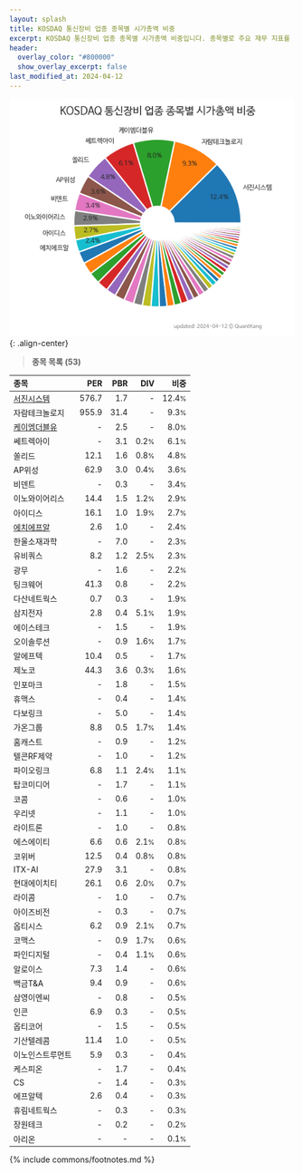 ```yaml
---
layout: splash
title: KOSDAQ 통신장비 업종 종목별 시가총액 비중
excerpt: KOSDAQ 통신장비 업종 종목별 시가총액 비중입니다. 종목별로 주요 재무 지표를 함께 표시합니다.
header:
  overlay_color: "#800000"
  show_overlay_excerpt: false
last_modified_at: 2024-04-12
---
```



![KOSDAQ 통신장비 업종 종목별 시가총액 비중](/stats/sector/images/kosdaq_업종_통신장비_종목.png){: .align-center}


> **종목 목록 (53)**<a id="list"></a>

| **종목** | **PER** | **PBR** | **DIV** | **비중** |
| :------- | ------: | ------: | ------: | -------: |
| [서진시스템](/178320/) | 576.7 | 1.7 | - | 12.4<small>%</small> |
| 자람테크놀로지 | 955.9 | 31.4 | - | 9.3<small>%</small> |
| [케이엠더블유](/032500/) | - | 2.5 | - | 8.0<small>%</small> |
| 쎄트렉아이 | - | 3.1 | 0.2<small>%</small> | 6.1<small>%</small> |
| 쏠리드 | 12.1 | 1.6 | 0.8<small>%</small> | 4.8<small>%</small> |
| AP위성 | 62.9 | 3.0 | 0.4<small>%</small> | 3.6<small>%</small> |
| 비덴트 | - | 0.3 | - | 3.4<small>%</small> |
| 이노와이어리스 | 14.4 | 1.5 | 1.2<small>%</small> | 2.9<small>%</small> |
| 아이디스 | 16.1 | 1.0 | 1.9<small>%</small> | 2.7<small>%</small> |
| [에치에프알](/230240/) | 2.6 | 1.0 | - | 2.4<small>%</small> |
| 한울소재과학 | - | 7.0 | - | 2.3<small>%</small> |
| 유비쿼스 | 8.2 | 1.2 | 2.5<small>%</small> | 2.3<small>%</small> |
| 광무 | - | 1.6 | - | 2.2<small>%</small> |
| 팅크웨어 | 41.3 | 0.8 | - | 2.2<small>%</small> |
| 다산네트웍스 | 0.7 | 0.3 | - | 1.9<small>%</small> |
| 삼지전자 | 2.8 | 0.4 | 5.1<small>%</small> | 1.9<small>%</small> |
| 에이스테크 | - | 1.5 | - | 1.9<small>%</small> |
| 오이솔루션 | - | 0.9 | 1.6<small>%</small> | 1.7<small>%</small> |
| 알에프텍 | 10.4 | 0.5 | - | 1.7<small>%</small> |
| 제노코 | 44.3 | 3.6 | 0.3<small>%</small> | 1.6<small>%</small> |
| 인포마크 | - | 1.8 | - | 1.5<small>%</small> |
| 휴맥스 | - | 0.4 | - | 1.4<small>%</small> |
| 다보링크 | - | 5.0 | - | 1.4<small>%</small> |
| 가온그룹 | 8.8 | 0.5 | 1.7<small>%</small> | 1.4<small>%</small> |
| 홈캐스트 | - | 0.9 | - | 1.2<small>%</small> |
| 텔콘RF제약 | - | 1.0 | - | 1.2<small>%</small> |
| 파이오링크 | 6.8 | 1.1 | 2.4<small>%</small> | 1.1<small>%</small> |
| 탑코미디어 | - | 1.7 | - | 1.1<small>%</small> |
| 코콤 | - | 0.6 | - | 1.0<small>%</small> |
| 우리넷 | - | 1.1 | - | 1.0<small>%</small> |
| 라이트론 | - | 1.0 | - | 0.8<small>%</small> |
| 에스에이티 | 6.6 | 0.6 | 2.1<small>%</small> | 0.8<small>%</small> |
| 코위버 | 12.5 | 0.4 | 0.8<small>%</small> | 0.8<small>%</small> |
| ITX-AI | 27.9 | 3.1 | - | 0.8<small>%</small> |
| 현대에이치티 | 26.1 | 0.6 | 2.0<small>%</small> | 0.7<small>%</small> |
| 라이콤 | - | 1.0 | - | 0.7<small>%</small> |
| 아이즈비전 | - | 0.3 | - | 0.7<small>%</small> |
| 옵티시스 | 6.2 | 0.9 | 2.1<small>%</small> | 0.7<small>%</small> |
| 코맥스 | - | 0.9 | 1.7<small>%</small> | 0.6<small>%</small> |
| 파인디지털 | - | 0.4 | 1.1<small>%</small> | 0.6<small>%</small> |
| 알로이스 | 7.3 | 1.4 | - | 0.6<small>%</small> |
| 백금T&A | 9.4 | 0.9 | - | 0.6<small>%</small> |
| 삼영이엔씨 | - | 0.8 | - | 0.5<small>%</small> |
| 인콘 | 6.9 | 0.3 | - | 0.5<small>%</small> |
| 옵티코어 | - | 1.5 | - | 0.5<small>%</small> |
| 기산텔레콤 | 11.4 | 1.0 | - | 0.5<small>%</small> |
| 이노인스트루먼트 | 5.9 | 0.3 | - | 0.4<small>%</small> |
| 케스피온 | - | 1.7 | - | 0.4<small>%</small> |
| CS | - | 1.4 | - | 0.3<small>%</small> |
| 에프알텍 | 2.6 | 0.4 | - | 0.3<small>%</small> |
| 휴림네트웍스 | - | 0.3 | - | 0.3<small>%</small> |
| 장원테크 | - | 0.2 | - | 0.2<small>%</small> |
| 아리온 | - | - | - | 0.1<small>%</small> |

{% include commons/footnotes.md %}